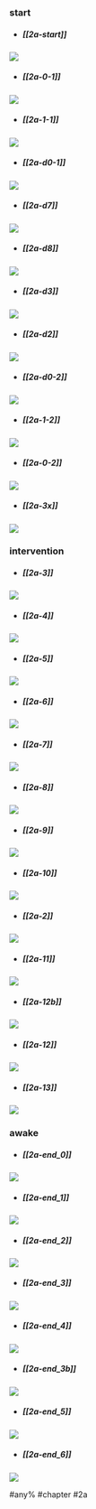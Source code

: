 ### start
* ##### [[2a-start]]
![](https://img.berry.camp/celeste/previews/site/a/start.png)

* ##### [[2a-0-1]]
![](https://img.berry.camp/celeste/previews/site/a/0.png)

* ##### [[2a-1-1]]
![](https://img.berry.camp/celeste/previews/site/a/1.png)

* ##### [[2a-d0-1]]
![](https://img.berry.camp/celeste/previews/site/a/d0.png)

* ##### [[2a-d7]]
![](https://img.berry.camp/celeste/previews/site/a/d7.png)

* ##### [[2a-d8]]
![](https://img.berry.camp/celeste/previews/site/a/d8.png)

* ##### [[2a-d3]]
![](https://img.berry.camp/celeste/previews/site/a/d3.png)

* ##### [[2a-d2]]
![](https://img.berry.camp/celeste/previews/site/a/d2.png)

* ##### [[2a-d0-2]]
![](https://img.berry.camp/celeste/previews/site/a/d0.png)

* ##### [[2a-1-2]]
![](https://img.berry.camp/celeste/previews/site/a/1.png)

* ##### [[2a-0-2]]
![](https://img.berry.camp/celeste/previews/site/a/0.png)

* ##### [[2a-3x]]
![](https://img.berry.camp/celeste/previews/site/a/3x.png)

### intervention
* ##### [[2a-3]]
![](https://img.berry.camp/celeste/previews/site/a/3.png)

* ##### [[2a-4]]
![](https://img.berry.camp/celeste/previews/site/a/4.png)

* ##### [[2a-5]]
![](https://img.berry.camp/celeste/previews/site/a/5.png)

* ##### [[2a-6]]
![](https://img.berry.camp/celeste/previews/site/a/6.png)

* ##### [[2a-7]]
![](https://img.berry.camp/celeste/previews/site/a/7.png)

* ##### [[2a-8]]
![](https://img.berry.camp/celeste/previews/site/a/8.png)

* ##### [[2a-9]]
![](https://img.berry.camp/celeste/previews/site/a/9.png)

* ##### [[2a-10]]
![](https://img.berry.camp/celeste/previews/site/a/10.png)

* ##### [[2a-2]]
![](https://img.berry.camp/celeste/previews/site/a/2.png)

* ##### [[2a-11]]
![](https://img.berry.camp/celeste/previews/site/a/11.png)

* ##### [[2a-12b]]
![](https://img.berry.camp/celeste/previews/site/a/12b.png)

* ##### [[2a-12]]
![](https://img.berry.camp/celeste/previews/site/a/12.png)

* ##### [[2a-13]]
![](https://img.berry.camp/celeste/previews/site/a/13.png)

### awake
* ##### [[2a-end_0]]
![](https://img.berry.camp/celeste/previews/site/a/end_0.png)

* ##### [[2a-end_1]]
![](https://img.berry.camp/celeste/previews/site/a/end_1.png)

* ##### [[2a-end_2]]
![](https://img.berry.camp/celeste/previews/site/a/end_2.png)

* ##### [[2a-end_3]]
![](https://img.berry.camp/celeste/previews/site/a/end_3.png)

* ##### [[2a-end_4]]
![](https://img.berry.camp/celeste/previews/site/a/end_4.png)

* ##### [[2a-end_3b]]
![](https://img.berry.camp/celeste/previews/site/a/end_3b.png)

* ##### [[2a-end_5]]
![](https://img.berry.camp/celeste/previews/site/a/end_5.png)

* ##### [[2a-end_6]]
![](https://img.berry.camp/celeste/previews/site/a/end_6.png)


#any% #chapter #2a
